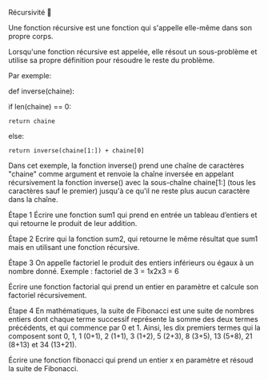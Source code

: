 Récursivité 🔁

Une fonction récursive est une fonction qui s'appelle elle-même dans son propre corps.

Lorsqu'une fonction récursive est appelée, elle résout un sous-problème et utilise sa propre définition pour résoudre le reste du problème.

Par exemple:

def inverse(chaine):

if len(chaine) == 0:

    return chaine

else:

    return inverse(chaine[1:]) + chaine[0]


Dans cet exemple, la fonction inverse() prend une chaîne de caractères "chaine" comme argument et renvoie la chaîne inversée en appelant récursivement la fonction inverse() avec la sous-chaîne chaine[1:] (tous les caractères sauf le premier) jusqu'à ce qu'il ne reste plus aucun caractère dans la chaîne.



Étape 1
Écrire une fonction sum1 qui prend en entrée un tableau d’entiers et qui retourne le produit de leur addition.

Étape 2
Ecrire qui la fonction sum2, qui retourne le même résultat que sum1 mais en utilisant une fonction récursive.

Étape 3
On appelle factoriel le produit des entiers inférieurs ou égaux à un nombre donné. Exemple : factoriel de 3 = 1x2x3 = 6

Écrire une fonction factorial qui prend un entier en paramètre et calcule son factoriel récursivement.

Étape 4
En mathématiques, la suite de Fibonacci est une suite de nombres entiers dont chaque terme successif représente la somme des deux termes précédents, et qui commence par 0 et 1. Ainsi, les dix premiers termes qui la composent sont 0, 1, 1 (0+1), 2 (1+1), 3 (1+2), 5 (2+3), 8 (3+5), 13 (5+8), 21 (8+13) et 34 (13+21).

Écrire une fonction fibonacci qui prend un entier x en paramètre et résoud la suite de Fibonacci.